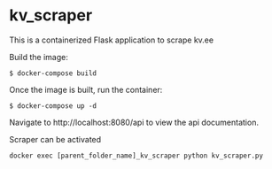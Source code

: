 # kv_scraper


This is a containerized Flask application to scrape kv.ee

Build the image:
```
$ docker-compose build
```

Once the image is built, run the container:
```
$ docker-compose up -d
```

Navigate to http://localhost:8080/api to view the api documentation.

Scraper can be activated
```
docker exec [parent_folder_name]_kv_scraper python kv_scraper.py
```

